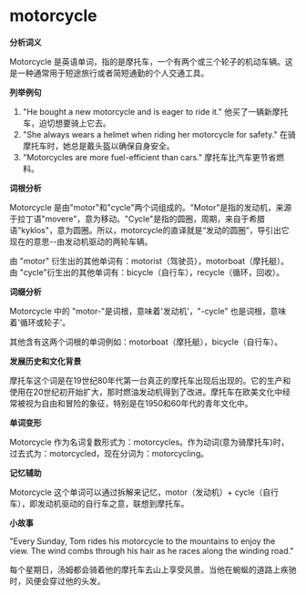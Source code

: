 # motorcycle

**分析词义**

  

Motorcycle 是英语单词，指的是摩托车，一个有两个或三个轮子的机动车辆。这是一种通常用于短途旅行或者简短通勤的个人交通工具。

  

**列举例句**

  

1.  "He bought a new motorcycle and is eager to ride it." 他买了一辆新摩托车，迫切想要骑上它去。
2.  "She always wears a helmet when riding her motorcycle for safety." 在骑摩托车时，她总是戴头盔以确保自身安全。
3.  "Motorcycles are more fuel-efficient than cars." 摩托车比汽车更节省燃料。

  

**词根分析**

  

Motorcycle 是由"motor"和"cycle"两个词组成的。"Motor"是指的发动机，来源于拉丁语"movere"，意为移动。"Cycle"是指的圆圈，周期，来自于希腊语"kyklos"，意为圆圈。所以，motorcycle的直译就是“发动的圆圈”，导引出它现在的意思--由发动机驱动的两轮车辆。

  

由 "motor" 衍生出的其他单词有：motorist（驾驶员），motorboat（摩托艇）。  
由 "cycle"衍生出的其他单词有：bicycle（自行车），recycle（循环，回收）。

  

**词缀分析**

  

Motorcycle 中的 "motor-"是词根，意味着'发动机'，"-cycle" 也是词根，意味着'循环或轮子'。

  

其他含有这两个词根的单词例如：motorboat（摩托艇），bicycle（自行车）。

  

**发展历史和文化背景**

  

摩托车这个词是在19世纪80年代第一台真正的摩托车出现后出现的。它的生产和使用在20世纪初开始扩大，那时燃油发动机得到了改进。摩托车在欧美文化中经常被视为自由和冒险的象征，特别是在1950和60年代的青年文化中。

  

**单词变形**

  

Motorcycle 作为名词复数形式为：motorcycles。作为动词(意为骑摩托车)时，过去式为：motorcycled，现在分词为：motorcycling。

  

**记忆辅助**

  

Motorcycle 这个单词可以通过拆解来记忆，motor（发动机）+ cycle（自行车），即发动机驱动的自行车之意，联想到摩托车。

  

**小故事**

  

"Every Sunday, Tom rides his motorcycle to the mountains to enjoy the view. The wind combs through his hair as he races along the winding road."

  

每个星期日，汤姆都会骑着他的摩托车去山上享受风景。当他在蜿蜒的道路上疾驰时，风便会穿过他的头发。
